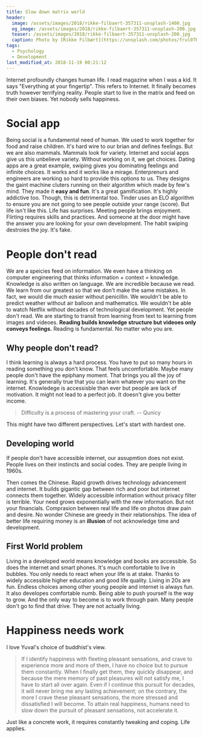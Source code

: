 ```yaml
---
title: Slow down matrix world
header:
  image: /assets/images/2018/rikke-filbaert-357311-unsplash-1400.jpg
  og_image: /assets/images/2018/rikke-filbaert-357311-unsplash-200.jpg
  teaser: /assets/images/2018/rikke-filbaert-357311-unsplash-200.jpg
  caption: Photo by [Rikke Filbært](https://unsplash.com/photos/frul0TR6QdY?utm_source=unsplash&utm_medium=referral&utm_content=creditCopyText) on [Unsplash](https://unsplash.com/search/photos/slow?utm_source=unsplash&utm_medium=referral&utm_content=creditCopyText)
tags:
  - Psychology
  - Development
last_modified_at: 2018-11-19 00:21:12
---
```


Internet profoundly changes human life. I read magazine when I was a kid. It says "Everything at your fingertip". This refers to Internet. It finally becomes truth however terrifying reality.
People start to live in the matrix and feed on their own biases. Yet nobody
sells happiness.

# Social app

Being social is a fundamental need of human. We used to work together for food
and raise children. It's hard wire to our brian and defines feelings. But we are
also mammals. Mammals look for variety. Internet and social apps give us this  unbelieve variety. Without working on it, we get choices. Dating apps are a great
example, swiping gives you dominating feelings and infinite choices. It works and
it works like a mirage. Enterprenurs and engineers are working so hard to provide
this options to us. They designs the gaint machine cluters running on their algorithm which made by few's mind. They made it **easy and fun**. It's a great gamification. It's highly addictive too.
Though, this is detrimental too. Tinder uses an ELO algorithm to ensure you are
not going to see people outside your range (score). But life isn't like this.
Life has surprises. Meeting people brings enjoyment. Flirting requires
skills and practices. And someone at the door might have the answer you are looking for your own development. The habit swiping destroies the joy. It's fake.

# People don't read

We are a speicies feed on information. We even have a thinking on computer engineering that thinks information + context = knowledge. Knowledge is also written on language. We are incredible because we read. We learn from our greatest so that we don't make the same mistakes. In fact, we would die much easier without penicillin. We wouldn't be able to predict weather without air balloon and mathematics. We wouldn't be able to watch Netflix without decades of
technological development. Yet people don't read. We are starting to transit from
learning from text to learning from images and videoes. **Reading builds knowledge structure but videoes only conveys feelings.** Reading is fundamental.
No matter who you are.

## Why people don't read?

I think learning is always a hard process. You have to put so many hours in
reading something you don't know. That feels uncomfortable. Maybe many people
don't have the epiphany moment. That brings you all the joy of learning. It's
generally true that you can learn whatever you want on the internet. Knowledege
is accessisble than ever but people are lack of motivation. It might not lead
to a perfect job. It doesn't give you better income.

> Difficulty is a process of mastering your craft. -- Qunicy

This might have two different perspectives. Let's start with hardest one.

## Developing world

If people don't have accessible internet, our assupmtion does not exist. People
lives on their instincts and social codes. They are people living in 1960s.

Then comes the Chinese. Rapid growth drives technology advancement and internet.
It builds gigantic gap between rich and poor but internet connects them together.
Widely accessible information without privacy filter is terrible. Your need grows
exponentially with the new information. But not your financials. Comprasion between real life and life on
photos draw pain and desire. No wonder Chinese are greedy in their relationships.
The idea of better life requiring money is an **illusion** of not acknowledge time and development.

## First World problem

Living in a developed world means knowledge and books are accessible. So does
the internet and smart phones. It's much comfortable to live in bubbles. You only
needs to react when your life is at stake. Thanks to widely accessible higher
education and good life quality. Living in 20s are fun. Endless choices among other young people and internet is always fun. It also developes comfortable numb. Being able to push yourself is the way to grow. And the only way to become
is to work through pain. Many people don't go to find that drive. They are not
actually living.

# Happiness needs work

I love Yuval's choice of buddhist's view.

> If I identify happiness with fleeting pleasant sensations, and crave to
> experience more and more of them, I have no choice but to pursue them constantly. When I finally get them, they quickly disappear, and because the
> mere memory of past pleasures will not satisfy me, I have to start all over
> again. Even if I continue this pursuit for decades, it will never bring me
> any lasting achievement; on the contrary, the more I crave these pleasant
> sensations, the more stressed and dissatisfied I will become. To attain real
> happiness, humans need to slow down the pursuit of pleasant sensations, not
> accelerate it.

Just like a concrete work, it requires constantly tweaking and coping. Life applies.
